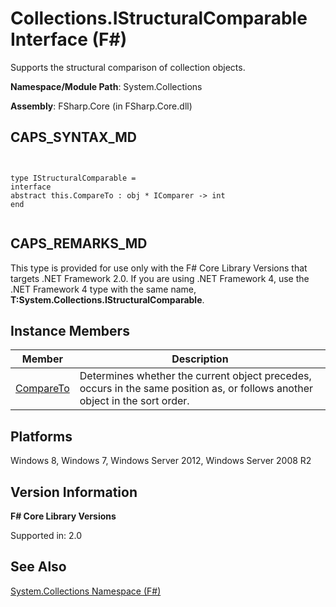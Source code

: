 # Collections.IStructuralComparable Interface (F#)

Supports the structural comparison of collection objects.

**Namespace/Module Path**: System.Collections

**Assembly**: FSharp.Core (in FSharp.Core.dll)


## CAPS_SYNTAX_MD



```


type IStructuralComparable =
interface
abstract this.CompareTo : obj * IComparer -> int
end


```



## CAPS_REMARKS_MD
This type is provided for use only with the F# Core Library Versions that targets .NET Framework 2.0. If you are using .NET Framework 4, use the .NET Framework 4 type with the same name, **T:System.Collections.IStructuralComparable**.


## Instance Members


|Member|Description|
|------|-----------|
|[CompareTo](http://msdn.microsoft.com/en-us/library/0aa85582-a8a5-4cdb-a75e-e91bab0e4139)|Determines whether the current object precedes, occurs in the same position as, or follows another object in the sort order.|

## Platforms
Windows 8, Windows 7, Windows Server 2012, Windows Server 2008 R2


## Version Information
**F# Core Library Versions**

Supported in: 2.0




## See Also
[System.Collections Namespace &#40;F&#35;&#41;](System.Collections+Namespace+%28F%23%29.md)

